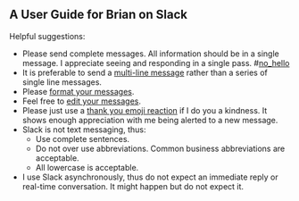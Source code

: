 A User Guide for Brian on Slack
-------

Helpful suggestions:

- Please send complete messages. All information should be in a single message. I appreciate seeing and responding in a single pass. #[no_hello](https://www.nohello.com/)  
- It is preferable to send a [multi-line message](https://www.wikihow.com/Enter-Multiple-Lines-on-Slack-on-PC-or-Mac) rather than a series of single line messages.
- Please [format your messages](https://slack.com/help/articles/202288908-Format-your-messages).
- Feel free to [edit your messages](https://slack.com/help/articles/202395258-Edit-or-delete-messages).
- Please just use a [thank you emoji reaction](https://slack.com/help/articles/206870317-Use-emoji-reactions) if I do you a kindness. It shows enough appreciation with me being alerted to a new message.
- Slack is not text messaging, thus:
    + Use complete sentences.
    + Do not over use abbreviations. Common business abbreviations are acceptable.
    + All lowercase is acceptable.
- I use Slack asynchronously, thus do not expect an immediate reply or real-time conversation. It might happen but do not expect it. 
